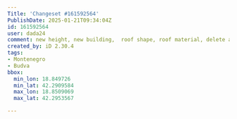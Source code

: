```yaml
---
Title: 'Changeset #161592564'
PublishDate: 2025-01-21T09:34:04Z
id: 161592564
user: dada24
comment: new height, new building,  roof shape, roof material, delete area
created_by: iD 2.30.4
tags:
- Montenegro
- Budva
bbox:
  min_lon: 18.849726
  min_lat: 42.2909584
  max_lon: 18.8509069
  max_lat: 42.2953567

---
```


